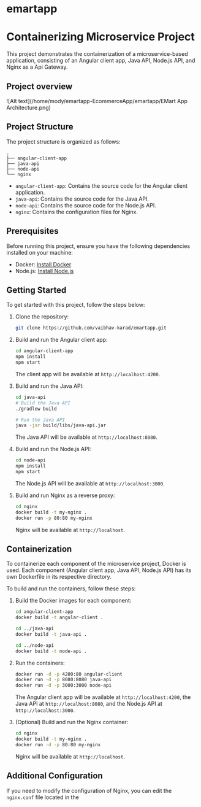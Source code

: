 # emartapp
# Containerizing Microservice Project

This project demonstrates the containerization of a microservice-based application, consisting of an Angular client app, Java API, Node.js API, and Nginx as a Api Gateway.

## Project overview
![Alt text](/home/mody/emartapp-EcommerceApp/emartapp/EMart App Architecture.png)


## Project Structure

The project structure is organized as follows:

```
.
├── angular-client-app
├── java-api
├── node-api
└── nginx
```

- `angular-client-app`: Contains the source code for the Angular client application.
- `java-api`: Contains the source code for the Java API.
- `node-api`: Contains the source code for the Node.js API.
- `nginx`: Contains the configuration files for Nginx.

## Prerequisites

Before running this project, ensure you have the following dependencies installed on your machine:

- Docker: [Install Docker](https://docs.docker.com/get-docker/)
- Node.js: [Install Node.js](https://nodejs.org)

## Getting Started

To get started with this project, follow the steps below:

1. Clone the repository:

   ```bash
   git clone https://github.com/vaibhav-karad/emartapp.git
   ```

2. Build and run the Angular client app:

   ```bash
   cd angular-client-app
   npm install
   npm start
   ```

   The client app will be available at `http://localhost:4200`.

3. Build and run the Java API:

   ```bash
   cd java-api
   # Build the Java API
   ./gradlew build

   # Run the Java API
   java -jar build/libs/java-api.jar
   ```

   The Java API will be available at `http://localhost:8080`.

4. Build and run the Node.js API:

   ```bash
   cd node-api
   npm install
   npm start
   ```

   The Node.js API will be available at `http://localhost:3000`.

5. Build and run Nginx as a reverse proxy:

   ```bash
   cd nginx
   docker build -t my-nginx .
   docker run -p 80:80 my-nginx
   ```

   Nginx will be available at `http://localhost`.

## Containerization

To containerize each component of the microservice project, Docker is used. Each component (Angular client app, Java API, Node.js API) has its own Dockerfile in its respective directory.

To build and run the containers, follow these steps:

1. Build the Docker images for each component:

   ```bash
   cd angular-client-app
   docker build -t angular-client .

   cd ../java-api
   docker build -t java-api .

   cd ../node-api
   docker build -t node-api .
   ```

2. Run the containers:

   ```bash
   docker run -d -p 4200:80 angular-client
   docker run -d -p 8080:8080 java-api
   docker run -d -p 3000:3000 node-api
   ```

   The Angular client app will be available at `http://localhost:4200`, the Java API at `http://localhost:8080`, and the Node.js API at `http://localhost:3000`.

3. (Optional) Build and run the Nginx container:

   ```bash
   cd nginx
   docker build -t my-nginx .
   docker run -d -p 80:80 my-nginx
   ```

   Nginx will be available at `http://localhost`.

## Additional Configuration

If you need to modify the configuration of Nginx, you can edit the `nginx.conf` file located in the

